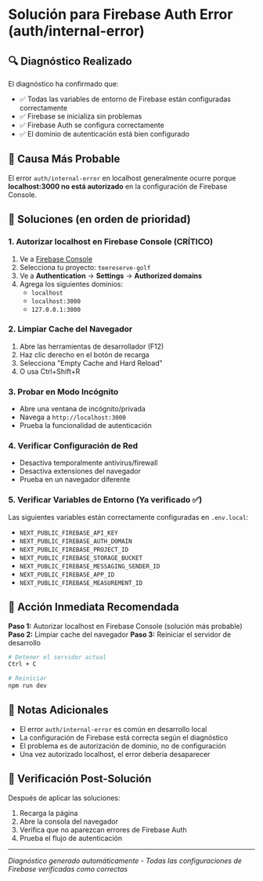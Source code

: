 # Solución para Firebase Auth Error (auth/internal-error)

## 🔍 Diagnóstico Realizado

El diagnóstico ha confirmado que:
- ✅ Todas las variables de entorno de Firebase están configuradas correctamente
- ✅ Firebase se inicializa sin problemas
- ✅ Firebase Auth se configura correctamente
- ✅ El dominio de autenticación está bien configurado

## 🚨 Causa Más Probable

El error `auth/internal-error` en localhost generalmente ocurre porque **localhost:3000 no está autorizado** en la configuración de Firebase Console.

## 🔧 Soluciones (en orden de prioridad)

### 1. Autorizar localhost en Firebase Console (CRÍTICO)

1. Ve a [Firebase Console](https://console.firebase.google.com/)
2. Selecciona tu proyecto: `teereserve-golf`
3. Ve a **Authentication** → **Settings** → **Authorized domains**
4. Agrega los siguientes dominios:
   - `localhost`
   - `localhost:3000`
   - `127.0.0.1:3000`

### 2. Limpiar Cache del Navegador

1. Abre las herramientas de desarrollador (F12)
2. Haz clic derecho en el botón de recarga
3. Selecciona "Empty Cache and Hard Reload"
4. O usa Ctrl+Shift+R

### 3. Probar en Modo Incógnito

- Abre una ventana de incógnito/privada
- Navega a `http://localhost:3000`
- Prueba la funcionalidad de autenticación

### 4. Verificar Configuración de Red

- Desactiva temporalmente antivirus/firewall
- Desactiva extensiones del navegador
- Prueba en un navegador diferente

### 5. Verificar Variables de Entorno (Ya verificado ✅)

Las siguientes variables están correctamente configuradas en `.env.local`:
- `NEXT_PUBLIC_FIREBASE_API_KEY`
- `NEXT_PUBLIC_FIREBASE_AUTH_DOMAIN`
- `NEXT_PUBLIC_FIREBASE_PROJECT_ID`
- `NEXT_PUBLIC_FIREBASE_STORAGE_BUCKET`
- `NEXT_PUBLIC_FIREBASE_MESSAGING_SENDER_ID`
- `NEXT_PUBLIC_FIREBASE_APP_ID`
- `NEXT_PUBLIC_FIREBASE_MEASUREMENT_ID`

## 🎯 Acción Inmediata Recomendada

**Paso 1:** Autorizar localhost en Firebase Console (solución más probable)
**Paso 2:** Limpiar cache del navegador
**Paso 3:** Reiniciar el servidor de desarrollo

```bash
# Detener el servidor actual
Ctrl + C

# Reiniciar
npm run dev
```

## 📝 Notas Adicionales

- El error `auth/internal-error` es común en desarrollo local
- La configuración de Firebase está correcta según el diagnóstico
- El problema es de autorización de dominio, no de configuración
- Una vez autorizado localhost, el error debería desaparecer

## 🔄 Verificación Post-Solución

Después de aplicar las soluciones:
1. Recarga la página
2. Abre la consola del navegador
3. Verifica que no aparezcan errores de Firebase Auth
4. Prueba el flujo de autenticación

---

*Diagnóstico generado automáticamente - Todas las configuraciones de Firebase verificadas como correctas*